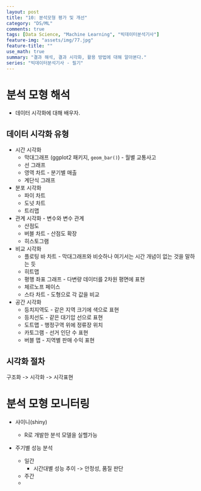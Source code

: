 ```yaml
---
layout: post
title: "10: 분석모형 평가 및 개선"
category: "DS/ML"
comments: true
tags: [Data Science, "Machine Learning", "빅데이터분석기사"]
feature-img: "assets/img/77.jpg"
feature-title: ""
use_math: true
summary: "결과 해석, 결과 시각화, 활용 방법에 대해 알아본다."
series: "빅데이터분석기사 - 필기"
---
```


# 분석 모형 해석

* 데이터 시각화에 대해 배우자.

## 데이터 시각화 유형

* 시간 시각화
  * 막대그래프 (ggplot2 패키지, `geom_bar()`) - 월별 교통사고
  * 선 그래프
  * 영역 차트 - 분기별 매출
  * 계단식 그래프
* 분포 시각화
  * 파이 차트
  * 도넛 차트
  * 트리맵
* 관계 시각화 - 변수와 변수 관계
  * 산점도
  * 버블 차트 - 산점도 확장
  * 히스토그램
* 비교 시각화
  * 플로팅 바 차트 - 막대그래프와 비슷하나 여기서는 시간 개념이 없는 것을 말하는 듯
  * 히트맵
  * 평행 좌표 그래프 - 다변량 데이터를 2차원 평면에 표현
  * 체르노프 페이스
  * 스타 차트 - 도형으로 각 값을 비교
* 공간 시각화
  * 등치지역도 - 같은 지역 크기에 색으로 표현
  * 등치선도 - 같은 대기압 선으로 표현
  * 도트맵 - 행정구역 위에 정류장 위치
  * 카토그램 - 선거 인단 수 표현
  * 버블 맵 - 지역별 판매 수익 표현

## 시각화 절차

구조화 -> 시각화 -> 시각표현


# 분석 모형 모니터링

* 샤이니(shiny)
  * R로 개발한 분석 모델을 실핼가능

* 주기별 성능 분석
  * 일간
    * 시간대별 성능 추이 -> 안정성, 품질 판단
  * 주간
  * 